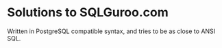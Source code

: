 # Solutions to SQLGuroo.com

Written in PostgreSQL compatible syntax, and tries to be as close to ANSI SQL.